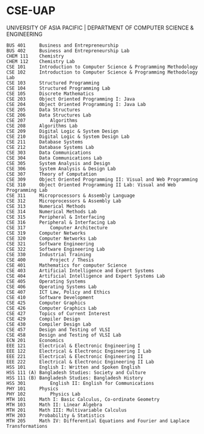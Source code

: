# CSE-UAP
UNIVERSITY OF ASIA PACIFIC | DEPARTMENT OF COMPUTER SCIENCE &amp; ENGINEERING


    BUS 401 	Business and Entrepreneurship
    BUS 402 	Business and Entrepreneurship Lab
    CHEM 111 	Chemistry
    CHEM 112 	Chemistry Lab
    CSE 101 	Introduction to Computer Science & Programming Methodology	
    CSE 102 	Introduction to Computer Science & Programming Methodology Lab
    CSE 103 	Structured Programming
    CSE 104 	Structured Programming Lab
    CSE 105 	Discrete Mathematics
    CSE 203 	Object Oriented Programming I: Java
    CSE 204 	Object Oriented Programming I: Java Lab
    CSE 205 	Data Structures
    CSE 206 	Data Structures Lab
    CSE 207	        Algorithms
    CSE 208 	Algorithms Lab
    CSE 209 	Digital Logic & System Design
    CSE 210 	Digital Logic & System Design Lab
    CSE 211 	Database Systems
    CSE 212 	Database Systems Lab
    CSE 303 	Data Communications
    CSE 304 	Data Communications Lab
    CSE 305 	System Analysis and Design
    CSE 306 	System Analysis & Design Lab
    CSE 307 	Theory of Computation
    CSE 309 	Object Oriented Programming II: Visual and Web Programming
    CSE 310 	Object Oriented Programming II Lab: Visual and Web Programming Lab
    CSE 311 	Microprocessors & Assembly Language
    CSE 312 	Microprocessors & Assembly Lab
    CSE 313 	Numerical Methods
    CSE 314 	Numerical Methods Lab
    CSE 315 	Peripheral & Interfacing	
    CSE 316 	Peripheral & Interfacing Lab
    CSE 317	        Computer Architecture
    CSE 319 	Computer Networks
    CSE 320 	Computer Networks Lab
    CSE 321 	Software Engineering
    CSE 322 	Software Engineering Lab
    CSE 330 	Industrial Training
    CSE 400	        Project / Thesis
    CSE 401 	Mathematics for computer Science
    CSE 403 	Artificial Intelligence and Expert Systems
    CSE 404 	Artificial Intelligence and Expert Systems Lab
    CSE 405 	Operating Systems
    CSE 406 	Operating Systems Lab
    CSE 407 	ICT Law, Policy and Ethics
    CSE 410 	Software Development
    CSE 425 	Computer Graphics
    CSE 426 	Computer Graphics Lab
    CSE 427 	Topics of Current Interest
    CSE 429 	Compiler Design
    CSE 430 	Compiler Design Lab
    CSE 457 	Design and Testing of VLSI
    CSE 458 	Design and Testing of VLSI Lab
    ECN 201 	Economics
    EEE 121 	Electrical & Electronic Engineering I
    EEE 122 	Electrical & Electronic Engineering I Lab
    EEE 221 	Electrical & Electronic Engineering II
    EEE 222 	Electrical & Electronic Engineering II Lab
    HSS 101 	English I: Written and Spoken English
    HSS 111 (A)	Bangladesh Studies: Society and Culture
    HSS 111 (B)	Bangladesh Studies: Bangladesh History
    HSS 301	        English II: English for Communications
    PHY 101 	Physics
    PHY 102	        Physics Lab
    MTH 101 	Math I: Basic Calculus, Co-ordinate Geometry
    MTH 103 	Math II: Linear Algebra
    MTH 201 	Math III: Multivariable Calculus
    MTH 203 	Probability & Statistics
    MTH 205 	Math IV: Differential Equations and Fourier and Laplace Transformations
